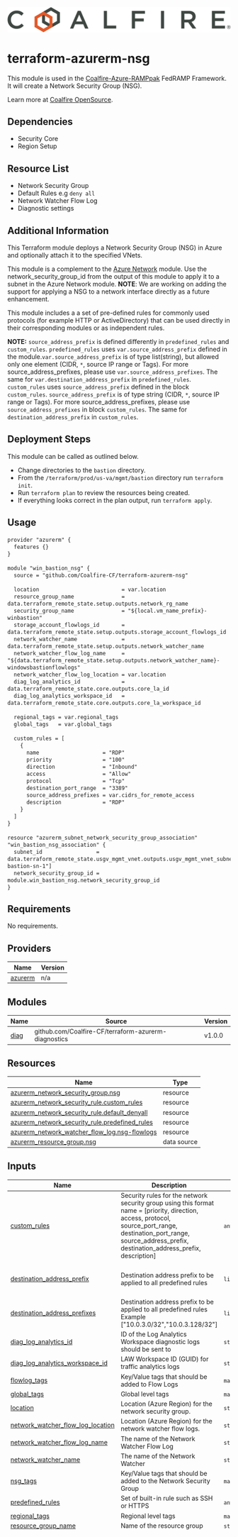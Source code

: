 ![Coalfire](coalfire_logo.png)

# terraform-azurerm-nsg

This module is used in the [Coalfire-Azure-RAMPpak](https://github.com/Coalfire-CF/Coalfire-Azure-RAMPpak) FedRAMP Framework. It will create a Network Security Group (NSG).

Learn more at [Coalfire OpenSource](https://coalfire.com/opensource).

## Dependencies

- Security Core
- Region Setup

## Resource List

- Network Security Group
- Default Rules e.g `deny all`
- Network Watcher Flow Log
- Diagnostic settings

## Additional Information

This Terraform module deploys a Network Security Group (NSG) in Azure and optionally attach it to the specified VNets.

This module is a complement to the [Azure Network](https://registry.terraform.io/modules/Azure/network/azurerm) module. Use the network_security_group_id from the output of this module to apply it to a subnet in the Azure Network module.
**NOTE**: We are working on adding the support for applying a NSG to a network interface directly as a future enhancement.

This module includes a a set of pre-defined rules for commonly used protocols (for example HTTP or ActiveDirectory) that can be used directly in their corresponding modules or as independent rules.

**NOTE:** `source_address_prefix` is defined differently in `predefined_rules` and `custom_rules`.
`predefined_rules` uses `var.source_address_prefix` defined in the module.`var.source_address_prefix` is of type list(string), but allowed only one element (CIDR, `*`, source IP range or Tags). For more source_address_prefixes, please use `var.source_address_prefixes`. The same for `var.destination_address_prefix` in `predefined_rules`.
`custom_rules` uses `source_address_prefix` defined in the block `custom_rules`. `source_address_prefix` is of type string (CIDR, `*`, source IP range or Tags). For more source_address_prefixes, please use `source_address_prefixes` in block `custom_rules`. The same for `destination_address_prefix` in `custom_rules`.

## Deployment Steps

This module can be called as outlined below.

- Change directories to the `bastion` directory.
- From the `/terraform/prod/us-va/mgmt/bastion` directory run `terraform init`.
- Run `terraform plan` to review the resources being created.
- If everything looks correct in the plan output, run `terraform apply`.

## Usage

```hcl
provider "azurerm" {
  features {}
}

module "win_bastion_nsg" {
  source = "github.com/Coalfire-CF/terraform-azurerm-nsg"

  location                          = var.location
  resource_group_name               = data.terraform_remote_state.setup.outputs.network_rg_name
  security_group_name               = "${local.vm_name_prefix}-winbastion"
  storage_account_flowlogs_id       = data.terraform_remote_state.setup.outputs.storage_account_flowlogs_id
  network_watcher_name              = data.terraform_remote_state.setup.outputs.network_watcher_name
  network_watcher_flow_log_name     = "${data.terraform_remote_state.setup.outputs.network_watcher_name}-windowsbastionflowlogs"
  network_watcher_flow_log_location = var.location
  diag_log_analytics_id             = data.terraform_remote_state.core.outputs.core_la_id
  diag_log_analytics_workspace_id   = data.terraform_remote_state.core.outputs.core_la_workspace_id

  regional_tags = var.regional_tags
  global_tags   = var.global_tags

  custom_rules = [
    {
      name                    = "RDP"
      priority                = "100"
      direction               = "Inbound"
      access                  = "Allow"
      protocol                = "Tcp"
      destination_port_range  = "3389"
      source_address_prefixes = var.cidrs_for_remote_access
      description             = "RDP"
    }
  ]
}

resource "azurerm_subnet_network_security_group_association" "win_bastion_nsg_association" {
  subnet_id                 = data.terraform_remote_state.usgv_mgmt_vnet.outputs.usgv_mgmt_vnet_subnet_ids["${local.resource_prefix}-bastion-sn-1"]
  network_security_group_id = module.win_bastion_nsg.network_security_group_id
}

```

<!-- BEGIN_TF_DOCS -->
## Requirements

No requirements.

## Providers

| Name | Version |
|------|---------|
| <a name="provider_azurerm"></a> [azurerm](#provider\_azurerm) | n/a |

## Modules

| Name | Source | Version |
|------|--------|---------|
| <a name="module_diag"></a> [diag](#module\_diag) | github.com/Coalfire-CF/terraform-azurerm-diagnostics | v1.0.0 |

## Resources

| Name | Type |
|------|------|
| [azurerm_network_security_group.nsg](https://registry.terraform.io/providers/hashicorp/azurerm/latest/docs/resources/network_security_group) | resource |
| [azurerm_network_security_rule.custom_rules](https://registry.terraform.io/providers/hashicorp/azurerm/latest/docs/resources/network_security_rule) | resource |
| [azurerm_network_security_rule.default_denyall](https://registry.terraform.io/providers/hashicorp/azurerm/latest/docs/resources/network_security_rule) | resource |
| [azurerm_network_security_rule.predefined_rules](https://registry.terraform.io/providers/hashicorp/azurerm/latest/docs/resources/network_security_rule) | resource |
| [azurerm_network_watcher_flow_log.nsg-flowlogs](https://registry.terraform.io/providers/hashicorp/azurerm/latest/docs/resources/network_watcher_flow_log) | resource |
| [azurerm_resource_group.nsg](https://registry.terraform.io/providers/hashicorp/azurerm/latest/docs/data-sources/resource_group) | data source |

## Inputs

| Name | Description | Type | Default | Required |
|------|-------------|------|---------|:--------:|
| <a name="input_custom_rules"></a> [custom\_rules](#input\_custom\_rules) | Security rules for the network security group using this format name = [priority, direction, access, protocol, source\_port\_range, destination\_port\_range, source\_address\_prefix, destination\_address\_prefix, description] | `any` | `[]` | no |
| <a name="input_destination_address_prefix"></a> [destination\_address\_prefix](#input\_destination\_address\_prefix) | Destination address prefix to be applied to all predefined rules | `list(string)` | <pre>[<br/>  "*"<br/>]</pre> | no |
| <a name="input_destination_address_prefixes"></a> [destination\_address\_prefixes](#input\_destination\_address\_prefixes) | Destination address prefix to be applied to all predefined rules Example ["10.0.3.0/32","10.0.3.128/32"] | `list(string)` | `null` | no |
| <a name="input_diag_log_analytics_id"></a> [diag\_log\_analytics\_id](#input\_diag\_log\_analytics\_id) | ID of the Log Analytics Workspace diagnostic logs should be sent to | `string` | n/a | yes |
| <a name="input_diag_log_analytics_workspace_id"></a> [diag\_log\_analytics\_workspace\_id](#input\_diag\_log\_analytics\_workspace\_id) | LAW Workspace ID (GUID) for traffic analytics logs | `string` | n/a | yes |
| <a name="input_flowlog_tags"></a> [flowlog\_tags](#input\_flowlog\_tags) | Key/Value tags that should be added to Flow Logs | `map(string)` | `{}` | no |
| <a name="input_global_tags"></a> [global\_tags](#input\_global\_tags) | Global level tags | `map(string)` | n/a | yes |
| <a name="input_location"></a> [location](#input\_location) | Location (Azure Region) for the network security group. | `string` | `""` | no |
| <a name="input_network_watcher_flow_log_location"></a> [network\_watcher\_flow\_log\_location](#input\_network\_watcher\_flow\_log\_location) | Location (Azure Region) for the network watcher flow logs. | `string` | `"usgovvirginia"` | no |
| <a name="input_network_watcher_flow_log_name"></a> [network\_watcher\_flow\_log\_name](#input\_network\_watcher\_flow\_log\_name) | The name of the Network Watcher Flow Log | `string` | n/a | yes |
| <a name="input_network_watcher_name"></a> [network\_watcher\_name](#input\_network\_watcher\_name) | The name of the Network Watcher | `string` | n/a | yes |
| <a name="input_nsg_tags"></a> [nsg\_tags](#input\_nsg\_tags) | Key/Value tags that should be added to the Network Security Group | `map(string)` | `{}` | no |
| <a name="input_predefined_rules"></a> [predefined\_rules](#input\_predefined\_rules) | Set of built-in rule such as SSH or HTTPS | `any` | `[]` | no |
| <a name="input_regional_tags"></a> [regional\_tags](#input\_regional\_tags) | Regional level tags | `map(string)` | n/a | yes |
| <a name="input_resource_group_name"></a> [resource\_group\_name](#input\_resource\_group\_name) | Name of the resource group | `string` | n/a | yes |
| <a name="input_rules"></a> [rules](#input\_rules) | Standard set of predefined rules | `map(any)` | <pre>{<br/>  "ActiveDirectory-AllowADDSWebServices": [<br/>    "Inbound",<br/>    "Allow",<br/>    "TCP",<br/>    "*",<br/>    "9389",<br/>    "AllowADDSWebServices"<br/>  ],<br/>  "ActiveDirectory-AllowADGCReplication": [<br/>    "Inbound",<br/>    "Allow",<br/>    "TCP",<br/>    "*",<br/>    "3268",<br/>    "AllowADGCReplication"<br/>  ],<br/>  "ActiveDirectory-AllowADGCReplicationSSL": [<br/>    "Inbound",<br/>    "Allow",<br/>    "TCP",<br/>    "*",<br/>    "3269",<br/>    "AllowADGCReplicationSSL"<br/>  ],<br/>  "ActiveDirectory-AllowADReplication": [<br/>    "Inbound",<br/>    "Allow",<br/>    "*",<br/>    "*",<br/>    "389",<br/>    "AllowADReplication"<br/>  ],<br/>  "ActiveDirectory-AllowADReplicationSSL": [<br/>    "Inbound",<br/>    "Allow",<br/>    "*",<br/>    "*",<br/>    "636",<br/>    "AllowADReplicationSSL"<br/>  ],<br/>  "ActiveDirectory-AllowADReplicationTrust": [<br/>    "Inbound",<br/>    "Allow",<br/>    "*",<br/>    "*",<br/>    "445",<br/>    "AllowADReplicationTrust"<br/>  ],<br/>  "ActiveDirectory-AllowDFSGroupPolicy": [<br/>    "Inbound",<br/>    "Allow",<br/>    "UDP",<br/>    "*",<br/>    "138",<br/>    "AllowDFSGroupPolicy"<br/>  ],<br/>  "ActiveDirectory-AllowDNS": [<br/>    "Inbound",<br/>    "Allow",<br/>    "*",<br/>    "*",<br/>    "53",<br/>    "AllowDNS"<br/>  ],<br/>  "ActiveDirectory-AllowFileReplication": [<br/>    "Inbound",<br/>    "Allow",<br/>    "TCP",<br/>    "*",<br/>    "5722",<br/>    "AllowFileReplication"<br/>  ],<br/>  "ActiveDirectory-AllowKerberosAuthentication": [<br/>    "Inbound",<br/>    "Allow",<br/>    "*",<br/>    "*",<br/>    "88",<br/>    "AllowKerberosAuthentication"<br/>  ],<br/>  "ActiveDirectory-AllowNETBIOSAuthentication": [<br/>    "Inbound",<br/>    "Allow",<br/>    "UDP",<br/>    "*",<br/>    "137",<br/>    "AllowNETBIOSAuthentication"<br/>  ],<br/>  "ActiveDirectory-AllowNETBIOSReplication": [<br/>    "Inbound",<br/>    "Allow",<br/>    "TCP",<br/>    "*",<br/>    "139",<br/>    "AllowNETBIOSReplication"<br/>  ],<br/>  "ActiveDirectory-AllowPasswordChangeKerberes": [<br/>    "Inbound",<br/>    "Allow",<br/>    "*",<br/>    "*",<br/>    "464",<br/>    "AllowPasswordChangeKerberes"<br/>  ],<br/>  "ActiveDirectory-AllowRPCReplication": [<br/>    "Inbound",<br/>    "Allow",<br/>    "TCP",<br/>    "*",<br/>    "135",<br/>    "AllowRPCReplication"<br/>  ],<br/>  "ActiveDirectory-AllowSMTPReplication": [<br/>    "Inbound",<br/>    "Allow",<br/>    "TCP",<br/>    "*",<br/>    "25",<br/>    "AllowSMTPReplication"<br/>  ],<br/>  "ActiveDirectory-AllowWindowsTime": [<br/>    "Inbound",<br/>    "Allow",<br/>    "UDP",<br/>    "*",<br/>    "123",<br/>    "AllowWindowsTime"<br/>  ],<br/>  "Cassandra": [<br/>    "Inbound",<br/>    "Allow",<br/>    "TCP",<br/>    "*",<br/>    "9042",<br/>    "Cassandra"<br/>  ],<br/>  "Cassandra-JMX": [<br/>    "Inbound",<br/>    "Allow",<br/>    "TCP",<br/>    "*",<br/>    "7199",<br/>    "Cassandra-JMX"<br/>  ],<br/>  "Cassandra-Thrift": [<br/>    "Inbound",<br/>    "Allow",<br/>    "TCP",<br/>    "*",<br/>    "9160",<br/>    "Cassandra-Thrift"<br/>  ],<br/>  "CouchDB": [<br/>    "Inbound",<br/>    "Allow",<br/>    "TCP",<br/>    "*",<br/>    "5984",<br/>    "CouchDB"<br/>  ],<br/>  "CouchDB-HTTPS": [<br/>    "Inbound",<br/>    "Allow",<br/>    "TCP",<br/>    "*",<br/>    "6984",<br/>    "CouchDB-HTTPS"<br/>  ],<br/>  "DNS-TCP": [<br/>    "Inbound",<br/>    "Allow",<br/>    "TCP",<br/>    "*",<br/>    "53",<br/>    "DNS-TCP"<br/>  ],<br/>  "DNS-UDP": [<br/>    "Inbound",<br/>    "Allow",<br/>    "UDP",<br/>    "*",<br/>    "53",<br/>    "DNS-UDP"<br/>  ],<br/>  "DynamicPorts": [<br/>    "Inbound",<br/>    "Allow",<br/>    "TCP",<br/>    "*",<br/>    "49152-65535",<br/>    "DynamicPorts"<br/>  ],<br/>  "ElasticSearch": [<br/>    "Inbound",<br/>    "Allow",<br/>    "TCP",<br/>    "*",<br/>    "9200-9300",<br/>    "ElasticSearch"<br/>  ],<br/>  "FTP": [<br/>    "Inbound",<br/>    "Allow",<br/>    "TCP",<br/>    "*",<br/>    "21",<br/>    "FTP"<br/>  ],<br/>  "HTTP": [<br/>    "Inbound",<br/>    "Allow",<br/>    "TCP",<br/>    "*",<br/>    "80",<br/>    "HTTP"<br/>  ],<br/>  "HTTPS": [<br/>    "Inbound",<br/>    "Allow",<br/>    "TCP",<br/>    "*",<br/>    "443",<br/>    "HTTPS"<br/>  ],<br/>  "IMAP": [<br/>    "Inbound",<br/>    "Allow",<br/>    "TCP",<br/>    "*",<br/>    "143",<br/>    "IMAP"<br/>  ],<br/>  "IMAPS": [<br/>    "Inbound",<br/>    "Allow",<br/>    "TCP",<br/>    "*",<br/>    "993",<br/>    "IMAPS"<br/>  ],<br/>  "Kestrel": [<br/>    "Inbound",<br/>    "Allow",<br/>    "TCP",<br/>    "*",<br/>    "22133",<br/>    "Kestrel"<br/>  ],<br/>  "LDAP": [<br/>    "Inbound",<br/>    "Allow",<br/>    "TCP",<br/>    "*",<br/>    "389",<br/>    "LDAP"<br/>  ],<br/>  "MSSQL": [<br/>    "Inbound",<br/>    "Allow",<br/>    "TCP",<br/>    "*",<br/>    "1433",<br/>    "MSSQL"<br/>  ],<br/>  "Memcached": [<br/>    "Inbound",<br/>    "Allow",<br/>    "TCP",<br/>    "*",<br/>    "11211",<br/>    "Memcached"<br/>  ],<br/>  "MongoDB": [<br/>    "Inbound",<br/>    "Allow",<br/>    "TCP",<br/>    "*",<br/>    "27017",<br/>    "MongoDB"<br/>  ],<br/>  "MySQL": [<br/>    "Inbound",<br/>    "Allow",<br/>    "TCP",<br/>    "*",<br/>    "3306",<br/>    "MySQL"<br/>  ],<br/>  "Neo4J": [<br/>    "Inbound",<br/>    "Allow",<br/>    "TCP",<br/>    "*",<br/>    "7474",<br/>    "Neo4J"<br/>  ],<br/>  "POP3": [<br/>    "Inbound",<br/>    "Allow",<br/>    "TCP",<br/>    "*",<br/>    "110",<br/>    "POP3"<br/>  ],<br/>  "POP3S": [<br/>    "Inbound",<br/>    "Allow",<br/>    "TCP",<br/>    "*",<br/>    "995",<br/>    "POP3S"<br/>  ],<br/>  "PostgreSQL": [<br/>    "Inbound",<br/>    "Allow",<br/>    "TCP",<br/>    "*",<br/>    "5432",<br/>    "PostgreSQL"<br/>  ],<br/>  "RDP": [<br/>    "Inbound",<br/>    "Allow",<br/>    "TCP",<br/>    "*",<br/>    "3389",<br/>    "RDP"<br/>  ],<br/>  "RabbitMQ": [<br/>    "Inbound",<br/>    "Allow",<br/>    "TCP",<br/>    "*",<br/>    "5672",<br/>    "RabbitMQ"<br/>  ],<br/>  "Redis": [<br/>    "Inbound",<br/>    "Allow",<br/>    "TCP",<br/>    "*",<br/>    "6379",<br/>    "Redis"<br/>  ],<br/>  "Riak": [<br/>    "Inbound",<br/>    "Allow",<br/>    "TCP",<br/>    "*",<br/>    "8093",<br/>    "Riak"<br/>  ],<br/>  "Riak-JMX": [<br/>    "Inbound",<br/>    "Allow",<br/>    "TCP",<br/>    "*",<br/>    "8985",<br/>    "Riak-JMX"<br/>  ],<br/>  "SMTP": [<br/>    "Inbound",<br/>    "Allow",<br/>    "TCP",<br/>    "*",<br/>    "25",<br/>    "SMTP"<br/>  ],<br/>  "SMTPS": [<br/>    "Inbound",<br/>    "Allow",<br/>    "TCP",<br/>    "*",<br/>    "465",<br/>    "SMTPS"<br/>  ],<br/>  "SSH": [<br/>    "Inbound",<br/>    "Allow",<br/>    "TCP",<br/>    "*",<br/>    "22",<br/>    "SSH"<br/>  ],<br/>  "SSHfromBurp": [<br/>    "Inbound",<br/>    "Allow",<br/>    "TCP",<br/>    "*",<br/>    "22",<br/>    "SSHfromBurp"<br/>  ],<br/>  "TowerLinux": [<br/>    "Inbound",<br/>    "Allow",<br/>    "TCP",<br/>    "*",<br/>    "22",<br/>    "TowerLinux"<br/>  ],<br/>  "TowerWindows": [<br/>    "Inbound",<br/>    "Allow",<br/>    "TCP",<br/>    "*",<br/>    "5985-5986",<br/>    "TowerWindows"<br/>  ],<br/>  "WMIfromBurp": [<br/>    "Inbound",<br/>    "Allow",<br/>    "TCP",<br/>    "*",<br/>    "445,139",<br/>    "WMIfromBurp"<br/>  ],<br/>  "WinRM": [<br/>    "Inbound",<br/>    "Allow",<br/>    "TCP",<br/>    "*",<br/>    "5986",<br/>    "WinRM"<br/>  ]<br/>}</pre> | no |
| <a name="input_security_group_name"></a> [security\_group\_name](#input\_security\_group\_name) | Network security group name | `string` | `"nsg"` | no |
| <a name="input_source_address_prefix"></a> [source\_address\_prefix](#input\_source\_address\_prefix) | Source address prefix to be applied to all predefined rules | `list(string)` | <pre>[<br/>  "*"<br/>]</pre> | no |
| <a name="input_source_address_prefixes"></a> [source\_address\_prefixes](#input\_source\_address\_prefixes) | Source address prefix to be applied to all predefined rules | `list(string)` | `null` | no |
| <a name="input_storage_account_flowlogs_id"></a> [storage\_account\_flowlogs\_id](#input\_storage\_account\_flowlogs\_id) | The ID of the Storage Account where flow logs are stored. | `string` | n/a | yes |

## Outputs

| Name | Description |
|------|-------------|
| <a name="output_network_security_group_id"></a> [network\_security\_group\_id](#output\_network\_security\_group\_id) | n/a |
| <a name="output_network_security_group_name"></a> [network\_security\_group\_name](#output\_network\_security\_group\_name) | n/a |
<!-- END_TF_DOCS -->

## Contributing

[Start Here](CONTRIBUTING.md)

## License

[![License](https://img.shields.io/badge/license-MIT-blue.svg)](https://opensource.org/license/mit/)

## Contact Us

[Coalfire](https://coalfire.com/)

### Copyright

Copyright © 2023 Coalfire Systems Inc.